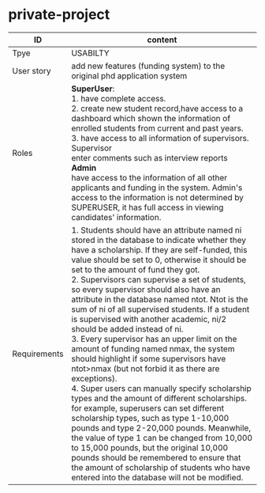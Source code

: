 # private-project
|ID| content |
| ---| ---|
|Tpye | USABILTY |
|User story| add new features (funding system) to the original phd application system|
|Roles| **SuperUser**: <br>1. have complete access.<br>   2. create new student record,have access to a dashboard which shown the information of enrolled students from current and past years. <br>3. have access to all information of supervisors.<br> Supervisor <br> enter comments such as interview reports<br> **Admin** <br> have access to the information of all other applicants and funding in the system.  Admin's access to the information is not determined by SUPERUSER, it has full access in viewing candidates' information.  |
|Requirements| 1. Students should have an attribute named ni stored in the database to indicate whether they have a scholarship. If they are self-funded, this value should be set to 0, otherwise it should be set to the amount of fund they got. <br>2. Supervisors can supervise a set of students, so every supervisor should also have an attribute in the database named ntot. Ntot is the sum of ni of all supervised students. If a student is supervised with another academic, ni/2 should be added instead of ni. <br>3. Every supervisor has an upper limit on the amount of funding named nmax, the system should highlight if some supervisors have ntot>nmax (but not forbid it as there are exceptions).<br> 4. Super users can manually specify scholarship types and the amount of different scholarships. for example, superusers can set different scholarship types, such as type 1-10,000 pounds and type 2-20,000 pounds. Meanwhile, the value of type 1 can be changed from 10,000 to 15,000 pounds, but the original 10,000 pounds should be remembered to ensure that the amount of scholarship of students who have entered into the database will not be modified.|

